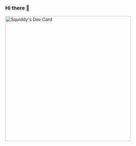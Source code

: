 ### Hi there 👋

<a href="https://app.daily.dev/Gurnita"><img src="https://api.daily.dev/devcards/83e9b40460824eb8a7a6635c8591b716.png?r=76w" width="400" alt="Squiddy's Dev Card"/></a>
<!--
**Squid-Squid/Squid-Squid** is a ✨ _special_ ✨ repository because its `README.md` (this file) appears on your GitHub profile.

Here are some ideas to get you started:

- 🔭 I’m currently working on ...
- 🌱 I’m currently learning ...
- 👯 I’m looking to collaborate on ...
- 🤔 I’m looking for help with ...
- 💬 Ask me about ...
- 📫 How to reach me: ...
- 😄 Pronouns: ...
- ⚡ Fun fact: ...
-->
